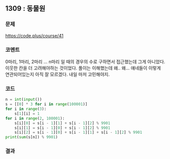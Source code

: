 ## 1309 : 동물원
### 문제
https://code.plus/course/41
### 코멘트
0마리, 1마리, 2마리 ... n마리 일 때의 경우의 수로 구하면서 접근했는데 그게 아니었다.
이웃한 칸을 더 고려해야하는 것이었다.
풀이는 이해했는데 왜.. 왜... 얘네들이 이렇게 연관되어있는지 아직 잘 모르겠다. 내일 마저 고민해야지.

### 코드
```python
n = int(input())
s = [[0] * 3 for i in range(100001)]
for i in range(3):
    s[1][i] = 1
for i in range(2, 100001):
    s[i][0] = s[i - 1][1] + s[i - 1][2] % 9901
    s[i][1] = s[i - 1][0] + s[i - 1][2] % 9901
    s[i][2] = s[i - 1][0] + s[i - 1][1] + s[i - 1][2] % 9901
print(sum(s[n]) % 9901)
```
### 결과

